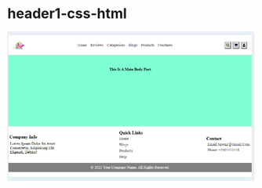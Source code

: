 # header1-css-html
![Scrheenshort](https://github.com/SawairaSial/header1-css-html/blob/main/header2%20lop%20imp.png?raw=true)

